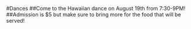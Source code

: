 #Dances
##Come to the Hawaiian dance on August 19th from 7:30-9PM!
##Admission is $5 but make sure to bring more for the food that will be served!




<!--<h4 style="color:yellow">When:May 19-21</h4>
####Come and watch the movies your friends have worked so hard to make
####This year, You! Yes,you! You the student get to vote for your favorite movie. Come to the gym at lunch on May 19th and 20th and watch the movies your friends have made. 
####Then you vote for your favorite movie, and on the 21st come in and find out who won!
-->
